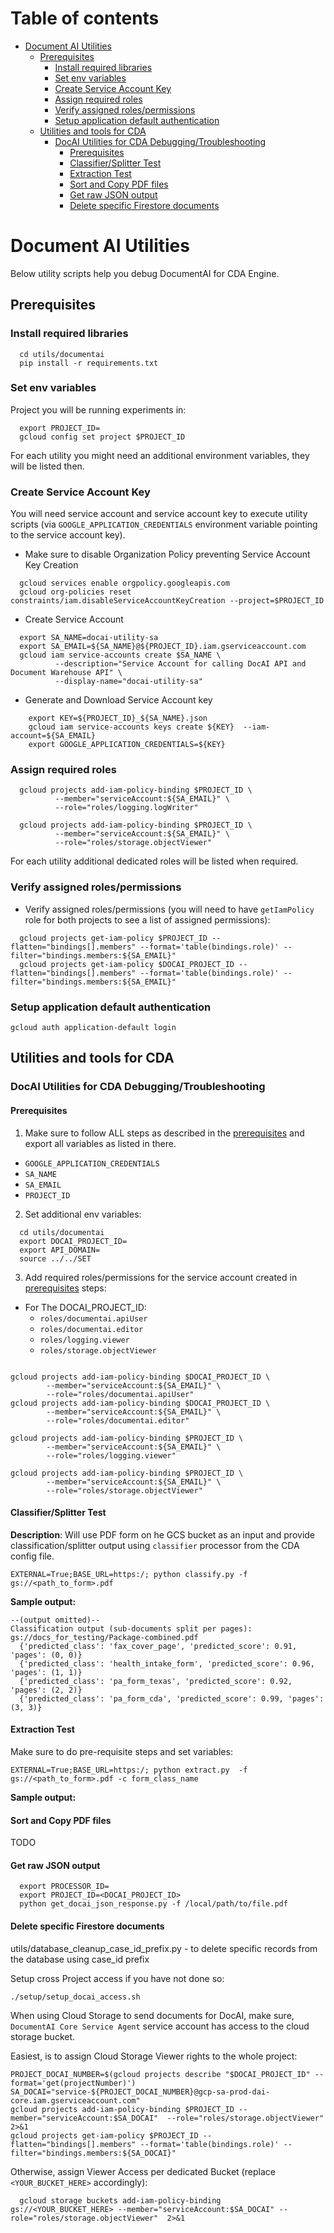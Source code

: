 # Table of contents

- [Document AI Utilities](#document-ai-utilities)
  - [Prerequisites](#prerequisites)
    - [Install required libraries](#install-required-libraries)
    - [Set env variables](#set-env-variables)
    - [Create Service Account Key](#create-service-account-key)
    - [Assign required roles](#assign-required-roles)
    - [Verify assigned roles/permissions](#verify-assigned-rolespermissions)
    - [Setup application default authentication](#setup-application-default-authentication)
  - [Utilities and tools for CDA](#utilities-and-tools-for-cda)
    - [DocAI Utilities for CDA Debugging/Troubleshooting](#docai-utilities-for-cda-debuggingtroubleshooting)
      - [Prerequisites](#prerequisites)
      - [Classifier/Splitter Test](#classifiersplitter-test)
      - [Extraction Test](#extraction-test)
      - [Sort and Copy PDF files](#sort-and-copy-pdf-files)
      - [Get raw JSON output](#get-raw-json-output)
      - [Delete specific Firestore documents](#delete-specific-firestore-documents)

# Document AI Utilities

Below utility scripts help you debug DocumentAI for CDA Engine.

## Prerequisites

 ### Install required libraries 
```shell
  cd utils/documentai
  pip install -r requirements.txt
```

### Set env variables
Project you will be running experiments in:
```shell
  export PROJECT_ID=
  gcloud config set project $PROJECT_ID    
 ```

For each utility you might need an additional environment variables, they will be listed then.

### Create Service Account Key
You will need service account and service account key to execute utility scripts (via `GOOGLE_APPLICATION_CREDENTIALS` environment variable pointing to the service account key).

* Make sure to disable Organization Policy  preventing Service Account Key Creation
```shell
  gcloud services enable orgpolicy.googleapis.com
  gcloud org-policies reset constraints/iam.disableServiceAccountKeyCreation --project=$PROJECT_ID
```

* Create Service Account 

```shell
  export SA_NAME=docai-utility-sa
  export SA_EMAIL=${SA_NAME}@${PROJECT_ID}.iam.gserviceaccount.com
  gcloud iam service-accounts create $SA_NAME \
          --description="Service Account for calling DocAI API and Document Warehouse API" \
          --display-name="docai-utility-sa"  

```

* Generate and Download Service Account key
```shell
    export KEY=${PROJECT_ID}_${SA_NAME}.json                     
    gcloud iam service-accounts keys create ${KEY}  --iam-account=${SA_EMAIL}
    export GOOGLE_APPLICATION_CREDENTIALS=${KEY}
```

### Assign required roles

```shell
  gcloud projects add-iam-policy-binding $PROJECT_ID \
          --member="serviceAccount:${SA_EMAIL}" \
          --role="roles/logging.logWriter"
                  
  gcloud projects add-iam-policy-binding $PROJECT_ID \
          --member="serviceAccount:${SA_EMAIL}" \
          --role="roles/storage.objectViewer"        
```

For each utility additional dedicated roles will be listed when required. 


### Verify assigned roles/permissions

* Verify assigned roles/permissions (you will need to have `getIamPolicy` role for both projects to see a list of assigned permissions):
```shell
  gcloud projects get-iam-policy $PROJECT_ID --flatten="bindings[].members" --format='table(bindings.role)' --filter="bindings.members:${SA_EMAIL}"
  gcloud projects get-iam-policy $DOCAI_PROJECT_ID --flatten="bindings[].members" --format='table(bindings.role)' --filter="bindings.members:${SA_EMAIL}"
```

### Setup application default authentication
```shell
gcloud auth application-default login
```

## Utilities and tools for CDA


### DocAI Utilities for CDA Debugging/Troubleshooting 

#### Prerequisites 
1. Make sure to follow ALL steps as described in the [prerequisites](#prerequisites) and export all variables as listed in there.
- `GOOGLE_APPLICATION_CREDENTIALS`
- `SA_NAME`
- `SA_EMAIL`
- `PROJECT_ID`

2. Set additional env variables:
```shell
  cd utils/documentai
  export DOCAI_PROJECT_ID=
  export API_DOMAIN=
  source ../../SET
```

3. Add required roles/permissions for the service account created in [prerequisites](#prerequisites) steps:

* For The DOCAI_PROJECT_ID:
  * `roles/documentai.apiUser`
  * `roles/documentai.editor`
  * `roles/logging.viewer`
  * `roles/storage.objectViewer`
  ~~~~
```shell
gcloud projects add-iam-policy-binding $DOCAI_PROJECT_ID \
        --member="serviceAccount:${SA_EMAIL}" \
        --role="roles/documentai.apiUser"
gcloud projects add-iam-policy-binding $DOCAI_PROJECT_ID \
        --member="serviceAccount:${SA_EMAIL}" \
        --role="roles/documentai.editor"

gcloud projects add-iam-policy-binding $PROJECT_ID \
        --member="serviceAccount:${SA_EMAIL}" \
        --role="roles/logging.viewer"
        
gcloud projects add-iam-policy-binding $PROJECT_ID \
        --member="serviceAccount:${SA_EMAIL}" \
        --role="roles/storage.objectViewer"

```

#### Classifier/Splitter Test

**Description**: 
Will use PDF form on he GCS bucket as an input and provide classification/splitter output using `classifier` processor from the CDA config file.

```shell
EXTERNAL=True;BASE_URL=https:/; python classify.py -f gs://<path_to_form>.pdf 
```

**Sample output:**

```shell
--(output omitted)--
Classification output (sub-documents split per pages):
gs://docs_for_testing/Package-combined.pdf
  {'predicted_class': 'fax_cover_page', 'predicted_score': 0.91, 'pages': (0, 0)}
  {'predicted_class': 'health_intake_form', 'predicted_score': 0.96, 'pages': (1, 1)}
  {'predicted_class': 'pa_form_texas', 'predicted_score': 0.92, 'pages': (2, 2)}
  {'predicted_class': 'pa_form_cda', 'predicted_score': 0.99, 'pages': (3, 3)}

```

#### Extraction Test
Make sure to do pre-requisite steps and set variables:
```shell
EXTERNAL=True;BASE_URL=https:/; python extract.py  -f gs://<path_to_form>.pdf -c form_class_name
```

**Sample output:**


#### Sort and Copy PDF files
TODO

#### Get raw JSON output
```shell
  export PROCESSOR_ID=
  export PROJECT_ID=<DOCAI_PROJECT_ID>
  python get_docai_json_response.py -f /local/path/to/file.pdf
```


#### Delete specific Firestore documents
utils/database_cleanup_case_id_prefix.py - to delete specific records from the database using case_id prefix 


Setup cross Project access if you have not done so:
```shell
./setup/setup_docai_access.sh
```

When using Cloud Storage to send documents for DocAI, make sure, `DocumentAI Core Service Agent` service account has access to the cloud storage bucket.

Easiest, is to assign Cloud Storage Viewer rights to the whole project:

```shell
PROJECT_DOCAI_NUMBER=$(gcloud projects describe "$DOCAI_PROJECT_ID" --format='get(projectNumber)')
SA_DOCAI="service-${PROJECT_DOCAI_NUMBER}@gcp-sa-prod-dai-core.iam.gserviceaccount.com"
gcloud projects add-iam-policy-binding $PROJECT_ID --member="serviceAccount:$SA_DOCAI"  --role="roles/storage.objectViewer"  2>&1
gcloud projects get-iam-policy $PROJECT_ID --flatten="bindings[].members" --format='table(bindings.role)' --filter="bindings.members:${SA_DOCAI}"
```

Otherwise, assign Viewer Access per dedicated Bucket (replace `<YOUR_BUCKET_HERE>` accordingly):
```shell
  gcloud storage buckets add-iam-policy-binding  gs://<YOUR_BUCKET_HERE> --member="serviceAccount:$SA_DOCAI" --role="roles/storage.objectViewer"  2>&1

```
